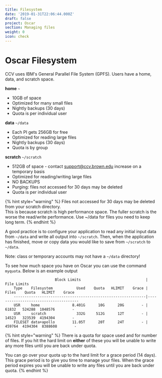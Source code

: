 ```yaml
---
title: Filesystem
date: '2019-01-31T22:06:44.000Z'
draft: false
project: Oscar
section: Managing files
weight: 0
icon: check
---
```


# Oscar Filesystem

CCV uses IBM's General Parallel File System \(GPFS\). Users have a home, data, and scratch space.

  **home** `~`

* 10GB of space
* Optimized for many small files
* Nightly backups \(30 days\)
* Quota is per individual user

**data** `~/data`

* Each PI gets 256GB for free
* Optimized for reading large files
* Nightly backups \(30 days\)
* Quota is by group

**scratch** `~/scratch`

* 512GB of space - contact support@ccv.brown.edu increase on a temporary basis
* Optimized for reading/writing large files
* NO BACKUPS
* Purging: files not accessed for 30 days may be deleted
* Quota is per individual user

{% hint style="warning" %}
Files not accessed for 30 days may be deleted from your scratch directory.  
This is because scratch is high performance space. The fuller scratch is the worse the read/write performance. Use ~/data for files you need to keep long term.
{% endhint %}

A good practice is to configure your application to read any initial input data from `~/data` and write all output into `~/scratch`. Then, when the application has finished, move or copy data you would like to save from `~/scratch` to `~/data`.

Note: class or temporary accounts may not have a `~/data` directory!

To see how much space you have on Oscar you can use the command `myquota`. Below is an example output

```text
                       Block Limits                              |           File Limits              
    Type    Filesystem           Used    Quota   HLIMIT    Grace |    Files    Quota   HLIMIT    Grace
    -------------------------------------------------------------|--------------------------------------
    USR     home               8.401G      10G      20G        - |    61832   524288  1048576        -
    USR     scratch              332G     512G      12T        - |    14523   323539  4194304        -
    FILESET data+apollo        11.05T      20T      24T        - |   459764  4194304  8388608        -
```

{% hint style="warning" %}
There is a quota for space used and for number of files. If you hit the hard limit on **either** of these you will be unable to write any more files until you are back under quota.

You can go over your quota up to the hard limit for a grace period \(14 days\). This grace period is to give you time to manage your files. When the grace period expires you will be unable to write any files until you are back under quota.
{% endhint %}


